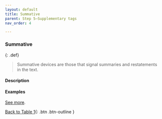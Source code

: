 ```yaml
---
layout: default
title: Summative
parent: Step 5–Supplementary tags
nav_order: 4

---
```


### Summative

{: .def}
> Summative devices are those that signal summaries and restatements in the text.

#### Description


#### Examples


[See more](6_Part5_summary.md#monogloss-should-be-used-when-justify-and-citation-is-the-only-other-moves).


[Back to Table 1](index.md#table-1-categories-of-engagement-moves){: .btn .btn-outline }